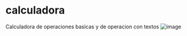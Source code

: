 # calculadora
Calculadora de operaciones basicas y de operacion con textos
![image](https://user-images.githubusercontent.com/107286049/224492312-0cdc8bfb-3d95-4428-a428-63d7a8e94615.png)
